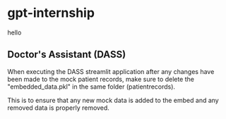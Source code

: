 # gpt-internship

hello

## Doctor's Assistant (DASS)

When executing the DASS streamlit application after any changes have been made to the mock patient records, make sure to delete the "embedded_data.pkl" in the same folder (patientrecords). 

This is to ensure that any new mock data is added to the embed and any removed data is properly removed.
